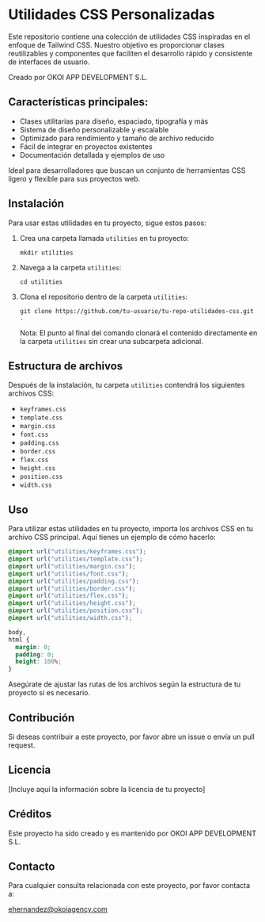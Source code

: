 # Utilidades CSS Personalizadas

Este repositorio contiene una colección de utilidades CSS inspiradas en el enfoque de Tailwind CSS. Nuestro objetivo es proporcionar clases reutilizables y componentes que faciliten el desarrollo rápido y consistente de interfaces de usuario.

Creado por OKOI APP DEVELOPMENT S.L.

## Características principales:

- Clases utilitarias para diseño, espaciado, tipografía y más
- Sistema de diseño personalizable y escalable
- Optimizado para rendimiento y tamaño de archivo reducido
- Fácil de integrar en proyectos existentes
- Documentación detallada y ejemplos de uso

Ideal para desarrolladores que buscan un conjunto de herramientas CSS ligero y flexible para sus proyectos web.

## Instalación

Para usar estas utilidades en tu proyecto, sigue estos pasos:

1. Crea una carpeta llamada `utilities` en tu proyecto:

   ```
   mkdir utilities
   ```

2. Navega a la carpeta `utilities`:

   ```
   cd utilities
   ```

3. Clona el repositorio dentro de la carpeta `utilities`:
   ```
   git clone https://github.com/tu-usuario/tu-repo-utilidades-css.git .
   ```
   Nota: El punto al final del comando clonará el contenido directamente en la carpeta `utilities` sin crear una subcarpeta adicional.

## Estructura de archivos

Después de la instalación, tu carpeta `utilities` contendrá los siguientes archivos CSS:

- `keyframes.css`
- `template.css`
- `margin.css`
- `font.css`
- `padding.css`
- `border.css`
- `flex.css`
- `height.css`
- `position.css`
- `width.css`

## Uso

Para utilizar estas utilidades en tu proyecto, importa los archivos CSS en tu archivo CSS principal. Aquí tienes un ejemplo de cómo hacerlo:

```css
@import url("utilities/keyframes.css");
@import url("utilities/template.css");
@import url("utilities/margin.css");
@import url("utilities/font.css");
@import url("utilities/padding.css");
@import url("utilities/border.css");
@import url("utilities/flex.css");
@import url("utilities/height.css");
@import url("utilities/position.css");
@import url("utilities/width.css");

body,
html {
  margin: 0;
  padding: 0;
  height: 100%;
}
```

Asegúrate de ajustar las rutas de los archivos según la estructura de tu proyecto si es necesario.

## Contribución

Si deseas contribuir a este proyecto, por favor abre un issue o envía un pull request.

## Licencia

[Incluye aquí la información sobre la licencia de tu proyecto]

## Créditos

Este proyecto ha sido creado y es mantenido por OKOI APP DEVELOPMENT S.L.

## Contacto

Para cualquier consulta relacionada con este proyecto, por favor contacta a:

ehernandez@okoiagency.com
